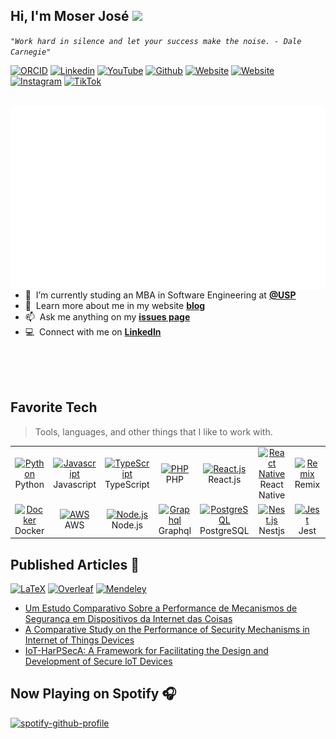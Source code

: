 ## Hi, I'm Moser José <img src="https://media.giphy.com/media/hvRJCLFzcasrR4ia7z/giphy.gif" width="30" >

_`"Work hard in silence and let your success make the noise. - Dale Carnegie"`_<be>

[![ORCID](https://img.shields.io/badge/ORCID-A6CE39?style=flat-square&logo=orcid&logoColor=white)](https://orcid.org/0000-0002-9374-2091)
[![Linkedin](https://img.shields.io/badge/LinkedIn-0077B5?style=flat-square&logo=linkedin&logoColor=white)](https://linkedin.com/in/moser-jose)
[![YouTube](https://komarev.com/ghpvc/?username=moser-jose&style=flat-square)](https://github.com/moser-jose)
[![Github](https://img.shields.io/github/followers/moser-jose?style=flat-square&logo=github&color=red)](https://github.com/moser-jose)
[![Website](https://img.shields.io/website?url=https%3A%2F%2Fmoserjose.com&style=flat-square
)](https://moserjose.com)
[![Website](https://img.shields.io/youtube/channel/views/UC1v8-gaGTQCyNJvL4xXcI-g?style=flat-square&logo=youtube
)](https://www.youtube.com/@moserando)
[![Instagram](https://img.shields.io/badge/Instagram-E4405F?style=flat-square&logo=instagram&logoColor=white)](https://instagram.com/mosmmy) 
[![TikTok](https://img.shields.io/badge/TikTok-000000?style=flat-square&logo=tiktok&logoColor=white)](https://tiktok.com/@mosmmy)

<br>

<a href="#macropower-title">
  <img src="https://raw.githubusercontent.com/moser-jose/mo-stats/master/generated/overview.svg#gh-dark-mode-only" alt="macropower" align="right" />
  <!-- <img src="https://raw.githubusercontent.com/moser-jose/mo-stats/master/generated/overview.svg#gh-light-mode-only" alt="macropower" align="right" /> -->
</a>

- :seedling: &nbsp;I’m currently studing an MBA in Software Engineering at **[@USP]**
- :book: &nbsp;Learn more about me in my website **[blog]**
- :mailbox: &nbsp;Ask me anything on my **[issues page]**
- :computer: &nbsp;Connect with me on **[LinkedIn]**

<br>
<br>
<br>

<h2 align="left" id="moser-jose">Favorite Tech</h2>

> Tools, languages, and other things that I like to work with.

<table>
  <tr>
    <td align="center" width="96">
      <a href="#moser-jose">
        <img src="https://upload.wikimedia.org/wikipedia/commons/c/c3/Python-logo-notext.svg" width="48" height="48" alt="Python" />
      </a>
      <br>Python
    </td>
    <td align="center" width="96">
      <a href="#moser-jose">
        <img src="https://upload.wikimedia.org/wikipedia/commons/9/99/Unofficial_JavaScript_logo_2.svg" width="48" height="48" alt="Javascript" />
      </a>
      <br>Javascript
    </td>
    <td align="center" width="96">
      <a href="#moser-jose">
        <img src="https://upload.wikimedia.org/wikipedia/commons/4/4c/Typescript_logo_2020.svg" width="48" height="48" alt="TypeScript" />
      </a>
      <br>TypeScript
    </td>
    <td align="center" width="96">
      <a href="#moser-jose">
        <img src="https://upload.wikimedia.org/wikipedia/commons/2/27/PHP-logo.svg" width="48" height="48" alt="PHP" />
      </a>
      <br>PHP
    </td>
    <td align="center" width="96">
      <a href="#moser-jose">
        <img src="https://upload.wikimedia.org/wikipedia/commons/a/a7/React-icon.svg" width="48" height="48" alt="React.js" />
      </a>
      <br>React.js
    </td>
    <td align="center" width="96">
      <a href="#moser-jose">
        <img src="https://upload.wikimedia.org/wikipedia/commons/a/a7/React-icon.svg" width="48" height="48" alt="React Native" />
      </a>
      <br>React Native
    </td>
    <td align="center" width="96">
      <a href="#moser-jose" >
        <img src="https://remix.run/_brand/remix-letter-glowing.svg" width="48" height="48" alt="Remix" />
      </a>
      <br>Remix
    </td>
    <td align="center" width="96"> 
      <a href="#moser-jose" >
        <img src="./img/nextjs.svg" width="48" height="48" alt="Next.js" />
      </a>
      <br>Next.js
    </td>
    <td align="center"  width="96">
      <a href="#moser-jose">
        <img src="https://www.svgrepo.com/download/373591/expo.svg" width="48" height="48" alt="Expo" />
      </a>
      <br>Expo
    </td>
    <td align="center" width="96">
      <a href="#moser-jose" >
        <img src="https://www.svgrepo.com/download/353985/laravel.svg" width="48" height="48" alt="Laravel" />
      </a>
      <br>Laravel
    </td>
  </tr>
    <tr>
    <td align="center" width="96">
      <a href="#moser-jose">
        <img src="https://www.svgrepo.com/download/373553/docker.svg" width="48" height="48" alt="Docker" />
      </a>
      <br>Docker
    </td>
    <td align="center" width="96">
      <a href="#moser-jose">
        <img src="https://www.svgrepo.com/download/448266/aws.svg" width="48" height="48" alt="AWS" />
      </a>
      <br>AWS
    </td>
    <td align="center" width="96">
      <a href="#moser-jose">
        <img src="https://www.svgrepo.com/download/452075/node-js.svg" width="48" height="48" alt="Node.js" />
      </a>
      <br>Node.js
    </td>
    <td align="center" width="96">
      <a href="#moser-jose">
        <img src="https://www.svgrepo.com/download/353834/graphql.svg" width="48" height="48" alt="Graphql" />
      </a>
      <br>Graphql
    </td>
    <td align="center" width="96">
      <a href="#moser-jose">
        <img src="https://www.svgrepo.com/download/303301/postgresql-logo.svg" width="48" height="48" alt="PostgreSQL" />
      </a>
      <br>PostgreSQL
    </td>
    <td align="center" width="96">
      <a href="#moser-jose">
        <img src="https://www.svgrepo.com/download/354107/nestjs.svg" width="48" height="48" alt="Nest.js" />
      </a>
      <br>Nestjs
    </td>
    <td align="center" width="96">
      <a href="#moser-jose" >
        <img src="https://www.svgrepo.com/download/353930/jest.svg" width="48" height="48" alt="Jest" />
      </a>
      <br>Jest
    </td>
    <td align="center" width="96"> 
      <a href="#moser-jose" >
        <img src="https://www.svgrepo.com/download/373776/light-prisma.svg" width="48" height="48" alt="Prisma" />
      </a>
      <br>Prisma
    </td>
    <td align="center"  width="96">
      <a href="#moser-jose">
        <img src="https://www.svgrepo.com/download/374118/tailwind.svg" width="48" height="48" alt="Tailwind" />
      </a>
      <br>Tailwind
    </td>
    <td align="center" width="96">
      <a href="#moser-jose" >
        <img src="https://user-images.githubusercontent.com/958486/218346783-72be5ae3-b953-4dd7-b239-788a882fdad6.svg" width="48" height="48" alt="Grafana" />
      </a>
      <br>Zustand
    </td>
  </tr>
</table>

## Published Articles :bookmark:
<a href="#"><img alt="LaTeX" src="https://img.shields.io/badge/LaTeX-%23008000.svg?logo=latex&logoColor=white"></a>
<a href="#"><img alt="Overleaf" src="https://img.shields.io/badge/Overleaf-%234ea94b.svg?logo=overleaf&logoColor=white"></a>
<a href="#"><img alt="Mendeley" src="https://img.shields.io/badge/Mendeley-%23E60012.svg?logo=mendeley&logoColor=white"></a>
<ul>
  
  <li>
     <a href="https://revista.ispsn.org/index.php/rsn/article/view/216" >
     Um Estudo Comparativo Sobre a Performance de Mecanismos de Segurança em Dispositivos da Internet das Coisas
    </a>
  </li>
    <li>
     <a href="https://doi.org/10.20944/preprints202306.0529.v1" >
       A Comparative Study on the Performance of Security Mechanisms in Internet of Things Devices
    </a>
    </li>
  <li>
     <a href="https://doi.org/10.1145/3339252.3340514" >
       IoT-HarPSecA: A Framework for Facilitating the Design and Development of Secure loT Devices
    </a>
  </li>
</ul>

<h2 align="left" id="moser-jose">Now Playing on Spotify 🎧</h2>

[![spotify-github-profile](https://spotify-github-profile.kittinanx.com/api/view?uid=31ysjk6lm4yfllc3tkk5pccomv7e&cover_image=true&theme=natemoo-re&show_offline=true&background_color=121212&interchange=false&bar_color=53b14f&bar_color_cover=true)](https://spotify-github-profile.kittinanx.com/api/view?uid=31ysjk6lm4yfllc3tkk5pccomv7e&redirect=true)

<!-- links -->

[@USP]: https://usp.br "USP Home"
[issues page]: https://github.com/moser-jose/moser-jose/issues "moser-jose/issues"
[linkedin]: https://www.linkedin.com/in/moser-jose "Moser José LinkedIn"
[website]: https://moserjose.com "Moser José/website"
[blog]: https://moserjose.com "My Blog"
